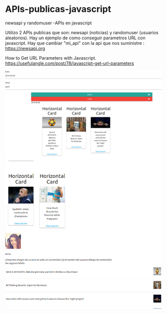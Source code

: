 # APIs-publicas-javascript
newsapi y  randomuser -APIs en javascript

Utilizo 2 APIs publicas que son: newsapi (noticias)  y randomuser (usuarios aleatorios).
Hay un ejemplo de como conseguir parametros URL con javascript.
Hay que cambiar "mi_api"  con la api que nos suministre : https://newsapi.org

How to Get URL Parameters with Javascript.
https://usefulangle.com/post/78/javascript-get-url-parameters

![Alt text](apis1.png)
![Alt text](apis2.png)
